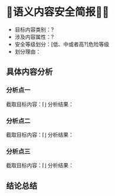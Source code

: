 # 🐻语义内容安全简报🐻‍❄️

+ 目标内容类别：?
+ 涉及内容属性：?
+ 安全等级划分：[低、中或者高?]危险等级
+ 划分理由：

## 具体内容分析

### 分析点一

截取目标内容：⌈⌋
分析结果：

### 分析点二

截取目标内容：⌈⌋
分析结果：

### 分析点三

截取目标内容：⌈⌋
分析结果：

## 结论总结

